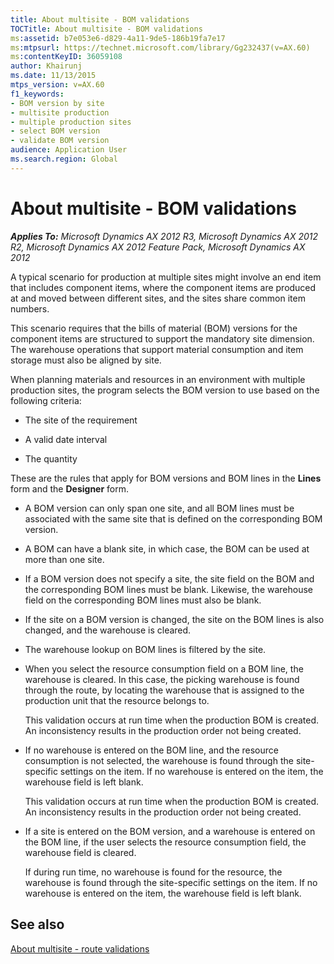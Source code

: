 ```yaml
---
title: About multisite - BOM validations
TOCTitle: About multisite - BOM validations
ms:assetid: b7e053e6-d829-4a11-9de5-186b19fa7e17
ms:mtpsurl: https://technet.microsoft.com/library/Gg232437(v=AX.60)
ms:contentKeyID: 36059108
author: Khairunj
ms.date: 11/13/2015
mtps_version: v=AX.60
f1_keywords:
- BOM version by site
- multisite production
- multiple production sites
- select BOM version
- validate BOM version
audience: Application User
ms.search.region: Global
---
```


# About multisite - BOM validations 


_**Applies To:** Microsoft Dynamics AX 2012 R3, Microsoft Dynamics AX 2012 R2, Microsoft Dynamics AX 2012 Feature Pack, Microsoft Dynamics AX 2012_

A typical scenario for production at multiple sites might involve an end item that includes component items, where the component items are produced at and moved between different sites, and the sites share common item numbers.

This scenario requires that the bills of material (BOM) versions for the component items are structured to support the mandatory site dimension. The warehouse operations that support material consumption and item storage must also be aligned by site.

When planning materials and resources in an environment with multiple production sites, the program selects the BOM version to use based on the following criteria:

  - The site of the requirement

  - A valid date interval

  - The quantity

These are the rules that apply for BOM versions and BOM lines in the **Lines** form and the **Designer** form.

  - A BOM version can only span one site, and all BOM lines must be associated with the same site that is defined on the corresponding BOM version.

  - A BOM can have a blank site, in which case, the BOM can be used at more than one site.

  - If a BOM version does not specify a site, the site field on the BOM and the corresponding BOM lines must be blank. Likewise, the warehouse field on the corresponding BOM lines must also be blank.

  - If the site on a BOM version is changed, the site on the BOM lines is also changed, and the warehouse is cleared.

  - The warehouse lookup on BOM lines is filtered by the site.

  - When you select the resource consumption field on a BOM line, the warehouse is cleared. In this case, the picking warehouse is found through the route, by locating the warehouse that is assigned to the production unit that the resource belongs to.
    
    This validation occurs at run time when the production BOM is created. An inconsistency results in the production order not being created.

  - If no warehouse is entered on the BOM line, and the resource consumption is not selected, the warehouse is found through the site-specific settings on the item. If no warehouse is entered on the item, the warehouse field is left blank.
    
    This validation occurs at run time when the production BOM is created. An inconsistency results in the production order not being created.

  - If a site is entered on the BOM version, and a warehouse is entered on the BOM line, if the user selects the resource consumption field, the warehouse field is cleared.
    
    If during run time, no warehouse is found for the resource, the warehouse is found through the site-specific settings on the item. If no warehouse is entered on the item, the warehouse field is left blank.

## See also

[About multisite - route validations](about-multisite-route-validations.md)

  


